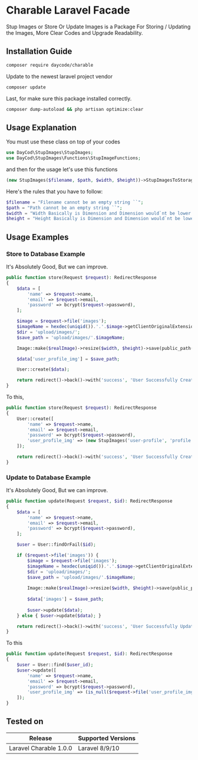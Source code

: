 # Charable Laravel Facade
Stup Images or Store Or Update Images is a Package For Storing / Updating the Images, More Clear Codes and Upgrade Readability.

## Installation Guide
```bash
composer require daycode/charable
```
Update to the newest laravel project vendor
```bash
composer update
```

Last, for make sure this package installed correctly.
```bash
composer dump-autoload && php artisan optimize:clear
```

## Usage Explanation
You must use these class on top of your codes
```php
use DayCod\StupImages\StupImages;
use DayCod\StupImages\Functions\StupImageFunctions;
```

and then for the usage let's use this functions
```php
(new StupImages($filename, $path, $width, $height))->StupImagesToStorage($new_image_file, $old_image_file = null)
```
Here's the rules that you have to follow:
```php
$filename = "Filename cannot be an empty string ``";
$path = "Path cannot be an empty string ``";
$width = "Width Basically is Dimension and Dimension would`nt be lower than zero or negative";
$height = "Height Basically is Dimension and Dimension would`nt be lower than zero or negative";
```


## Usage Examples

### Store to Database Example

It's Absolutely Good, But we can improve.
```php
public function store(Request $request): RedirectResponse
{
    $data = [
        'name' => $request->name,
        'email' => $request->email,
        'password' => bcrypt($request->password),
    ];

    $image = $request->file('images');
    $imageName = hexdec(uniqid()).'.'.$image->getClientOriginalExtension();
    $dir = 'upload/images/';
    $save_path = 'upload/images/'.$imageName;

    Image::make($realImage)->resize($width, $height)->save(public_path($save_path));

    $data['user_profile_img'] = $save_path;

    User::create($data);

    return redirect()->back()->with('success', 'User Successfully Created');
}
```

To this,
```php
public function store(Request $request): RedirectResponse
{
    User::create([
        'name' => $request->name,
        'email' => $request->email,
        'password' => bcrypt($request->password),
        'user_profile_img' => (new StupImages('user-profile', 'profile', 300, 300))->StupImagesToStorage($request->file('user_profile_img')),
    ]);

    return redirect()->back()->with('success', 'User Successfully Created');
}
```

### Update to Database Example

It's Absolutely Good, But we can improve.
```php
public function update(Request $request, $id): RedirectResponse
{
    $data = [
        'name' => $request->name,
        'email' => $request->email,
        'password' => bcrypt($request->password),
    ];

    $user = User::findOrFail($id);

    if ($request->file('images')) {
        $image = $request->file('images');
        $imageName = hexdec(uniqid()).'.'.$image->getClientOriginalExtension();
        $dir = 'upload/images/';
        $save_path = 'upload/images/'.$imageName;
    
        Image::make($realImage)->resize($width, $height)->save(public_path($save_path));
    
        $data['images'] = $save_path;
    
        $user->update($data);
    } else { $user->update($data); }

    return redirect()->back()->with('success', 'User Successfully Updated');
}
```

To this
```php
public function update(Request $request, $id): RedirectResponse
{
    $user = User::find($user_id);
    $user->update([
        'name' => $request->name,
        'email' => $request->email,
        'password' => bcrypt($request->password),
        'user_profile_img' => (is_null($request->file('user_profile_img'))) ? $user->fresh()->user_profile_img : (new StupImages('user-profile', 'profile', 300, 300))->StupImagesToStorage($request->file('user_profile_img'), $user->user_profile_img),
    ]);
}
```

## Tested on 
| Release                | Supported Versions |
|------------------------|--------------------|
| Laravel Charable 1.0.0 | Laravel 8/9/10     |






